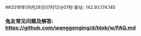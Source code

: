 ##2018年09月28日07时12分07秒 新址: 142.93.174.145
### 兔友常见问题及解答: https://github.com/wanggonging/d/blob/w/FAQ.md
